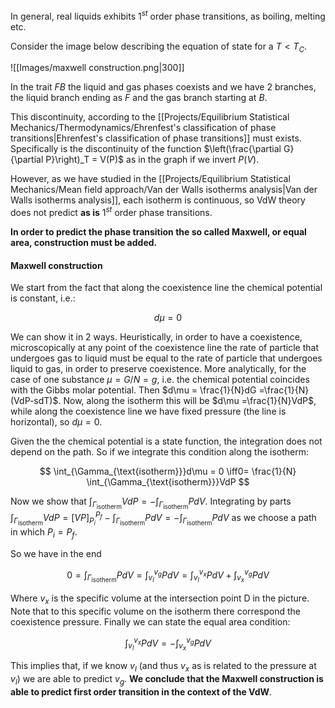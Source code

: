 In general, real liquids exhibits $1^{st}$ order phase transitions, as boiling, melting etc.

Consider the image below describing the equation of state for a $T<T_C$.

![[Images/maxwell construction.png|300]]

In the trait $FB$ the liquid and gas phases coexists and we have 2 branches, the liquid branch ending as $F$ and the gas branch starting at $B$.

This discontinuity, according to the [[Projects/Equilibrium Statistical Mechanics/Thermodynamics/Ehrenfest's classification of phase transitions|Ehrenfest's classification of phase transitions]] must exists. Specifically is the discontinuity of the function $\left(\frac{\partial G}{\partial P}\right)_T = V(P)$ as in the graph if we invert $P(V)$.

However, as we have studied in the [[Projects/Equilibrium Statistical Mechanics/Mean field approach/Van der Walls isotherms analysis|Van der Walls isotherms analysis]], each isotherm is continuous, so VdW theory does not predict **as is** $1^{st}$ order phase transitions.

**In order to predict the phase transition the so called Maxwell, or equal area, construction must be added.**
#### Maxwell construction

We start from the fact that along the coexistence line the chemical potential is constant, i.e.:

$$ d\mu =0 $$

We can show it in 2 ways. Heuristically, in order to have a coexistence, microscopically at any point of the coexistence line the rate of particle that undergoes gas to liquid must be equal to the rate of particle that undergoes liquid to gas, in order to preserve coexistence.
More analytically, for the case of one substance $\mu = G/N = g$, i.e. the chemical potential coincides with the Gibbs molar potential. Then $d\mu = \frac{1}{N}dG =\frac{1}{N}(VdP-sdT)$. Now, along the isotherm this will be $d\mu =\frac{1}{N}VdP$, while along the coexistence line we have fixed pressure (the line is horizontal), so $d\mu=0$.


Given the the chemical potential is a state function, the integration does not depend on the path.
So if we integrate this condition along the isotherm:

$$ \int_{\Gamma_{\text{isotherm}}}d\mu = 0 \iff0= \frac{1}{N} \int_{\Gamma_{\text{isotherm}}}VdP  $$

Now we show that $\int_{\Gamma_{\text{isotherm}}}VdP = -\int_{\Gamma_{\text{isotherm}}}PdV$. Integrating by parts $\int_{\Gamma_{\text{isotherm}}}VdP = [VP]_{P_i}^{P_f} -\int_{\Gamma_{\text{isotherm}}}PdV = -\int_{\Gamma_{\text{isotherm}}}PdV$ as we choose a path in which $P_i=P_f$.

So we have in the end

$$  0= \int_{\Gamma_{\text{isotherm}}}PdV = \int_{v_l}^{v_g}PdV = \int_{v_l}^{v_x}PdV+\int_{v_x}^{v_g}PdV $$

Where $v_x$ is the specific volume at the intersection point D in the picture. Note that to this specific volume on the isotherm there correspond the coexistence pressure.
Finally we can state the equal area condition:

$$ \int_{v_l}^{v_x}PdV = -\int_{v_x}^{v_g}PdV $$

This implies that, if we know $v_l$ (and thus $v_x$ as is related to the pressure at $v_l$) we are able to predict $v_g$.
**We conclude that the Maxwell construction is able to predict first order transition in the context of the VdW**.